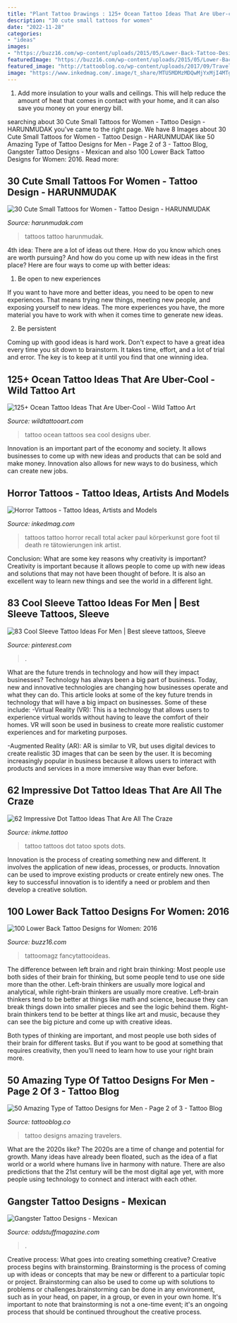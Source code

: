 ```yaml
---
title: "Plant Tattoo Drawings : 125+ Ocean Tattoo Ideas That Are Uber-cool"
description: "30 cute small tattoos for women"
date: "2022-11-28"
categories:
- "ideas"
images:
- "https://buzz16.com/wp-content/uploads/2015/05/Lower-Back-Tattoo-Design-for-Women1-48.jpg"
featuredImage: "https://buzz16.com/wp-content/uploads/2015/05/Lower-Back-Tattoo-Design-for-Women1-48.jpg"
featured_image: "http://tattooblog.co/wp-content/uploads/2017/09/Travelers-tattoo.jpg"
image: "https://www.inkedmag.com/.image/t_share/MTU5MDMzMDQwMjYxMjI4MTgx/0f8dd6feb1ccc3a0ebb28431eaf79672.jpg"
---
```



1. Add more insulation to your walls and ceilings. This will help reduce the amount of heat that comes in contact with your home, and it can also save you money on your energy bill.

	

		
searching about 30 Cute Small Tattoos for Women - Tattoo Design - HARUNMUDAK you've came to the right page. We have 8 Images about 30 Cute Small Tattoos for Women - Tattoo Design - HARUNMUDAK like 50 Amazing Type of Tattoo Designs for Men - Page 2 of 3 - Tattoo Blog, Gangster Tattoo Designs - Mexican and also 100 Lower Back Tattoo Designs for Women: 2016. Read more:
		
    
## 30 Cute Small Tattoos For Women - Tattoo Design - HARUNMUDAK

<img loading=lazy src="https://harunmudak.com/wp-content/uploads/2020/05/cute-small-tattoos-5-702x1024.jpg" onerror="this.onerror=null;this.src='https://tse3.mm.bing.net/th?id=OIP.UMJrncsGs81_BocabQ1_zAHaKz&amp;pid=15.1';" alt="30 Cute Small Tattoos for Women - Tattoo Design - HARUNMUDAK">

_Source: harunmudak.com_

>tattoos tattoo harunmudak. 

	

4th idea:
There are a lot of ideas out there. How do you know which ones are worth pursuing? And how do you come up with new ideas in the first place?
Here are four ways to come up with better ideas:

1. Be open to new experiences

If you want to have more and better ideas, you need to be open to new experiences. That means trying new things, meeting new people, and exposing yourself to new ideas. The more experiences you have, the more material you have to work with when it comes time to generate new ideas.

2. Be persistent

Coming up with good ideas is hard work. Don't expect to have a great idea every time you sit down to brainstorm. It takes time, effort, and a lot of trial and error. The key is to keep at it until you find that one winning idea.

    
## 125+ Ocean Tattoo Ideas That Are Uber-Cool - Wild Tattoo Art

<img loading=lazy src="https://www.wildtattooart.com/wp-content/uploads/2019/08/ocean-tattoos-1108199.jpg" onerror="this.onerror=null;this.src='https://tse3.mm.bing.net/th?id=OIP.1PWrYs24gYVoUv7cckh4JwHaHa&amp;pid=15.1';" alt="125+ Ocean Tattoo Ideas That Are Uber-Cool - Wild Tattoo Art">

_Source: wildtattooart.com_

>tattoo ocean tattoos sea cool designs uber. 

	

Innovation is an important part of the economy and society. It allows businesses to come up with new ideas and products that can be sold and make money. Innovation also allows for new ways to do business, which can create new jobs.

    
## Horror Tattoos - Tattoo Ideas, Artists And Models

<img loading=lazy src="https://www.inkedmag.com/.image/t_share/MTU5MDMzMDQwMjYxMjI4MTgx/0f8dd6feb1ccc3a0ebb28431eaf79672.jpg" onerror="this.onerror=null;this.src='https://tse4.mm.bing.net/th?id=OIP.pzNoehJ-E3yCO6vJsFyxiAHaMj&amp;pid=15.1';" alt="Horror Tattoos - Tattoo Ideas, Artists and Models">

_Source: inkedmag.com_

>tattoos tattoo horror recall total acker paul körperkunst gore foot til death re tätowierungen ink artist. 

	

Conclusion: What are some key reasons why creativity is important?
Creativity is important because it allows people to come up with new ideas and solutions that may not have been thought of before. It is also an excellent way to learn new things and see the world in a different light.

    
## 83 Cool Sleeve Tattoo Ideas For Men | Best Sleeve Tattoos, Sleeve

<img loading=lazy src="https://i.pinimg.com/736x/26/25/97/2625970b82dff28ae4d68849b3c945fc.jpg" onerror="this.onerror=null;this.src='https://tse4.mm.bing.net/th?id=OIP.S1zEQT3xaPBLPIy-T1pJcwHaPZ&amp;pid=15.1';" alt="83 Cool Sleeve Tattoo Ideas For Men | Best sleeve tattoos, Sleeve">

_Source: pinterest.com_

>. 

	

What are the future trends in technology and how will they impact businesses?
Technology has always been a big part of business. Today, new and innovative technologies are changing how businesses operate and what they can do. This article looks at some of the key future trends in technology that will have a big impact on businesses. Some of these include:
-Virtual Reality (VR): This is a technology that allows users to experience virtual worlds without having to leave the comfort of their homes. VR will soon be used in business to create more realistic customer experiences and for marketing purposes.

-Augmented Reality (AR): AR is similar to VR, but uses digital devices to create realistic 3D images that can be seen by the user. It is becoming increasingly popular in business because it allows users to interact with products and services in a more immersive way than ever before.

    
## 62 Impressive Dot Tattoo Ideas That Are All The Craze

<img loading=lazy src="http://www.inkme.tattoo/wp-content/uploads/2016/10/dot-tattoo-ideas-5.jpg" onerror="this.onerror=null;this.src='https://tse4.mm.bing.net/th?id=OIP.ugspaCW1SoO47GavEdDaYgHaJ3&amp;pid=15.1';" alt="62 Impressive Dot Tattoo Ideas That Are All The Craze">

_Source: inkme.tattoo_

>tattoo tattoos dot tatoo spots dots. 

	

Innovation is the process of creating something new and different. It involves the application of new ideas, processes, or products. Innovation can be used to improve existing products or create entirely new ones. The key to successful innovation is to identify a need or problem and then develop a creative solution.

    
## 100 Lower Back Tattoo Designs For Women: 2016

<img loading=lazy src="https://buzz16.com/wp-content/uploads/2015/05/Lower-Back-Tattoo-Design-for-Women1-48.jpg" onerror="this.onerror=null;this.src='https://tse1.mm.bing.net/th?id=OIP.14nHFO1A4ttvuNrgZfERswHaLB&amp;pid=15.1';" alt="100 Lower Back Tattoo Designs for Women: 2016">

_Source: buzz16.com_

>tattoomagz fancytattooideas. 

	

The difference between left brain and right brain thinking:
Most people use both sides of their brain for thinking, but some people tend to use one side more than the other. Left-brain thinkers are usually more logical and analytical, while right-brain thinkers are usually more creative.
Left-brain thinkers tend to be better at things like math and science, because they can break things down into smaller pieces and see the logic behind them. Right-brain thinkers tend to be better at things like art and music, because they can see the big picture and come up with creative ideas.

Both types of thinking are important, and most people use both sides of their brain for different tasks. But if you want to be good at something that requires creativity, then you’ll need to learn how to use your right brain more.

    
## 50 Amazing Type Of Tattoo Designs For Men - Page 2 Of 3 - Tattoo Blog

<img loading=lazy src="http://tattooblog.co/wp-content/uploads/2017/09/Travelers-tattoo.jpg" onerror="this.onerror=null;this.src='https://tse3.mm.bing.net/th?id=OIP.NWD6YMkKojpArK_NekYaQgHaLH&amp;pid=15.1';" alt="50 Amazing Type of Tattoo Designs for Men - Page 2 of 3 - Tattoo Blog">

_Source: tattooblog.co_

>tattoo designs amazing travelers. 

	

What are the 2020s like?
The 2020s are a time of change and potential for growth. Many ideas have already been floated, such as the idea of a flat world or a world where humans live in harmony with nature. There are also predictions that the 21st century will be the most digital age yet, with more people using technology to connect and interact with each other.

    
## Gangster Tattoo Designs - Mexican

<img loading=lazy src="https://oddstuffmagazine.com/wp-content/uploads/2013/09/Mexican-tattoo-designs-18-579x800.jpg" onerror="this.onerror=null;this.src='https://tse2.mm.bing.net/th?id=OIP.oZMpylPdMCOOIY3xudxWxAHaKO&amp;pid=15.1';" alt="Gangster Tattoo Designs - Mexican">

_Source: oddstuffmagazine.com_

>. 

	

Creative process: What goes into creating something creative?
Creative process begins with brainstorming. Brainstorming is the process of coming up with ideas or concepts that may be new or different to a particular topic or project. Brainstorming can also be used to come up with solutions to problems or challenges.brainstorming can be done in any environment, such as in your head, on paper, in a group, or even in your own home. It's important to note that brainstorming is not a one-time event; it's an ongoing process that should be continued throughout the creative process.

